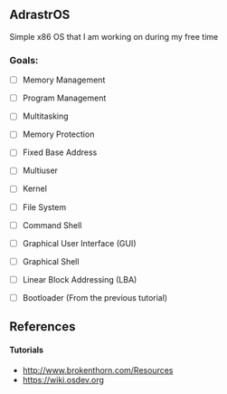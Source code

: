 ## AdrastrOS

Simple x86 OS that I am working on during my free time

### Goals:
- [ ] Memory Management
- [ ] Program Management
- [ ] Multitasking
- [ ] Memory Protection
- [ ] Fixed Base Address
- [ ] Multiuser
- [ ] Kernel
- [ ] File System
- [ ] Command Shell
- [ ] Graphical User Interface (GUI)
- [ ] Graphical Shell
- [ ] Linear Block Addressing (LBA)
- [ ] Bootloader (From the previous tutorial)


## References

#### Tutorials

- http://www.brokenthorn.com/Resources
- https://wiki.osdev.org